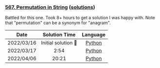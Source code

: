 ### [567. Permutation in String](https://leetcode.com/problems/permutation-in-string/) ([solutions](https://github.com/pete-debiase/Comprog/blob/main/Solutions/567.%20Permutation%20in%20String/))
Battled for this one. Took 8+ hours to get a solution I was happy with. Note that "permutation" can be a synonym for "anagram".

|    Date    |    Solution Time    |                                                                  Language                                                                  |
|:----------:|:-------------------:|:------------------------------------------------------------------------------------------------------------------------------------------:|
| 2022/03/16 | Initial solution 🧐 |      [Python](https://github.com/pete-debiase/Comprog/blob/main/Solutions/567.%20Permutation%20in%20String/permutation_in_string.py)       |
| 2022/03/17 |        2:54         | [Python](https://github.com/pete-debiase/Comprog/blob/main/Solutions/567.%20Permutation%20in%20String/permutation_in_string_2022-03-17.py) |
| 2022/04/06 |        20:21        | [Python](https://github.com/pete-debiase/Comprog/blob/main/Solutions/567.%20Permutation%20in%20String/permutation_in_string_2022-04-06.py) |
